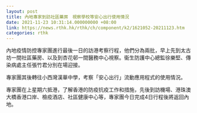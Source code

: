 ```yaml
---
layout: post
title: 內地專家到訪社區藥房　視察學校等安心出行使用情況
date: 2021-11-23 10:31:14.000000000 +08:00
link: https://news.rthk.hk/rthk/ch/component/k2/1621052-20211123.htm
categories: rthk
---
```


內地疫情防控專家團進行最後一日的訪港考察行程，他們分為兩批，早上先到太古坊一間社區藥房、以及到杏花邨一間醫務中心視察。衞生防護中心總監徐樂堅、傳染病處主任張竹君分別在場迎接。

專家團其後轉往小西灣漢華中學，考察「安心出行」流動應用程式的使用情況。

專家團在上星期六抵港，了解香港的防疫抗疫工作和措施，先後到訪機場、港珠澳大橋香港口岸、檢疫酒店、社區健康中心等，專家團今日完成4日行程後將返回內地。
